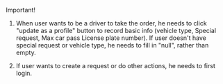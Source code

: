 Important!

1. When user wants to be a driver to take the order, he needs to click "update as a profile" button to record basic info (vehicle type, Special request, Max car pass
License plate number). If user doesn't have special request or vehicle type, he needs to fill in "null", rather than empty.

2. If user wants to create a request or do other actions, he needs to first login.